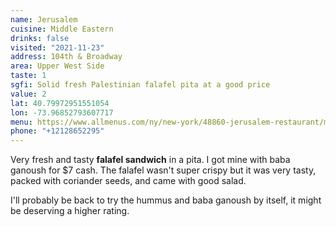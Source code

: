```yaml
---
name: Jerusalem
cuisine: Middle Eastern
drinks: false
visited: "2021-11-23"
address: 104th & Broadway
area: Upper West Side
taste: 1
sgfi: Solid fresh Palestinian falafel pita at a good price
value: 2
lat: 40.79972951551054
lon: -73.96852793607717
menu: https://www.allmenus.com/ny/new-york/48860-jerusalem-restaurant/menu/
phone: "+12128652295"
---
```


Very fresh and tasty **falafel sandwich** in a pita. I got mine with baba ganoush for $7 cash. The falafel wasn't super crispy but it was very tasty, packed with coriander seeds, and came with good salad.

I'll probably be back to try the hummus and baba ganoush by itself, it might be deserving a higher rating.
